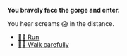 **You bravely face the gorge and enter.**

You hear screams 😱 in the distance.

- [🏃‍♂️ Run](9-1BA.md)
- [🚶‍♂️ Walk carefully](9-1BB.md)